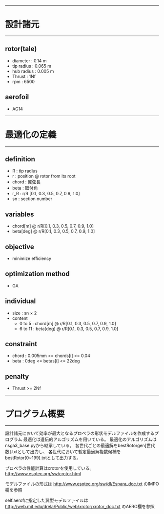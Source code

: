 ------------------------------------
# 設計諸元
------------------------------------
## rotor(tale)
- diameter : 0.14 m
- tip radius : 0.065 m
- hub radius : 0.005 m
- Thrust : 1Nf
- rpm : 6500
## aerofoil
- AG14
------------------------------------
# 最適化の定義
------------------------------------
## definition
- R : tip radius
- r : position @ rotor from its root
- chord : 翼弦長
- beta : 取付角
- r_R : r/R [0.1, 0.3, 0.5, 0.7, 0.9, 1.0]
- sn : section number
## variables
- chord[m] @ r/R[0.1, 0.3, 0.5, 0.7, 0.9, 1.0]
- beta[deg] @ r/R[0.1, 0.3, 0.5, 0.7, 0.9, 1.0]
## objective
- minimize efficiency
## optimization method
- GA
## individual
- size : sn × 2
- content
    - 0 to 5  : chord[m] @ r/R[0.1, 0.3, 0.5, 0.7, 0.9, 1.0]
    - 6 to 11 : beta[deg] @ r/R[0.1, 0.3, 0.5, 0.7, 0.9, 1.0]
## constraint
- chord : 0.005mm <= chords[i] <= 0.04
- beta  : 0deg <= betas[i] <= 22deg
## penalty
- Thrust >= 2Nf
------------------------------------
# プログラム概要
------------------------------------
設計諸元において効率が最大となるプロペラの形状モデルファイルを作成するプログラム
最適化は遺伝的アルゴリズムを用いている。
最適化のアルゴリズムはnsga3_base.pyから継承している。
各世代ごとの最適解をbestRotorgen[世代数].txtとして出力し、
各世代において暫定最適解複数候補をbestRotor[0~199].txtとして出力する。

プロペラの性能計算はcrotorを使用している。
http://www.esotec.org/sw/crotor.html

モデルファイルの形式は
http://www.esotec.org/sw/dl/Espara_doc.txt
のIMPO欄を参照

self.aerofに指定した翼型モデルファイルは
http://web.mit.edu/drela/Public/web/xrotor/xrotor_doc.txt
のAERO欄を参照
